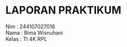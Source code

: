 # LAPORAN PRAKTIKUM <br>

Nim    : 244107027016 <br>
Nama   : Bima Wisnuhani <br>
Kelas  : TI 4K RPL <br>


 
